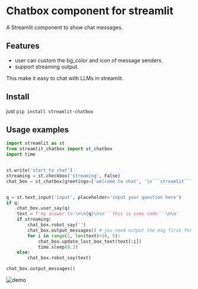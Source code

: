 # Chatbox component for streamlit

A Streamlit component to show chat messages.

## Features

- user can custom the bg_color and icon of message senders.
- support streaming output.

This make it easy to chat with LLMs in streamlit.


## Install

just `pip install streamlit-chatbox`

## Usage examples

```python
import streamlit as st
from streamlit_chatbox import st_chatbox
import time


st.write('start to chat')
streaming = st.checkbox('streaming', False)
chat_box = st_chatbox(greetings=['welcome to chat', '\n```streamlit``` is a great tool!'])


q = st.text_input('input', placeholder='input your question here')
if q:
    chat_box.user_say(q)
    text = f'my answer to:\n\n{q}\n\n```this is some code```\n\n'
    if streaming:
        chat_box.robot_say('')
		chat_box.output_messages() # you need output the msg first for streaming output
        for i in range(1, len(text)+10, 5):
            chat_box.update_last_box_text(text[:i])
            time.sleep(0.3)
    else:
        chat_box.robot_say(text)

chat_box.output_messages()
```
![demo](https://github.com/liunux4odoo/streamlit-chatbox/blob/master/demo.gif)